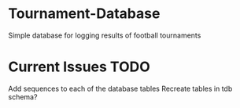 # Tournament-Database
Simple database for logging results of football tournaments


# Current Issues TODO
Add sequences to each of the database tables
Recreate tables in tdb schema?

